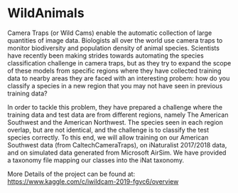 # WildAnimals

Camera Traps (or Wild Cams) enable the automatic collection of large quantities of image data. Biologists all over the world use camera traps to monitor biodiversity and population density of animal species. Scientists have recently been making strides towards automating the species classification challenge in camera traps, but as they try to expand the scope of these models from specific regions where they have collected training data to nearby areas they are faced with an interesting probem: how do you classify a species in a new region that you may not have seen in previous training data?

In order to tackle this problem, they have prepared a challenge where the training data and test data are from different regions, namely The American Southwest and the American Northwest. The species seen in each region overlap, but are not identical, and the challenge is to classify the test species correctly. To this end, we will allow training on our American Southwest data (from CaltechCameraTraps), on iNaturalist 2017/2018 data, and on simulated data generated from Microsoft AirSim. We have provided a taxonomy file mapping our classes into the iNat taxonomy.

More Details of the project can be found at: https://www.kaggle.com/c/iwildcam-2019-fgvc6/overview
